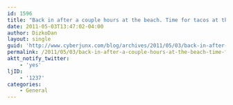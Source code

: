 ```yaml
---
id: 1596
title: "Back in after a couple hours at the beach. Time for tacos at the pit!"
date: 2011-05-03T13:47:02-04:00
author: DizkoDan
layout: single
guid: 'http://www.cyberjunx.com/blog/archives/2011/05/03/back-in-after-a-couple-hours-at-the-beach-time-for-tacos-at-the-pit/'
permalink: /2011/05/03/back-in-after-a-couple-hours-at-the-beach-time-for-tacos-at-the-pit/
aktt_notify_twitter:
    - 'yes'
ljID:
    - '1237'
categories:
    - General
---
```


<div class="posterous_autopost"></div>